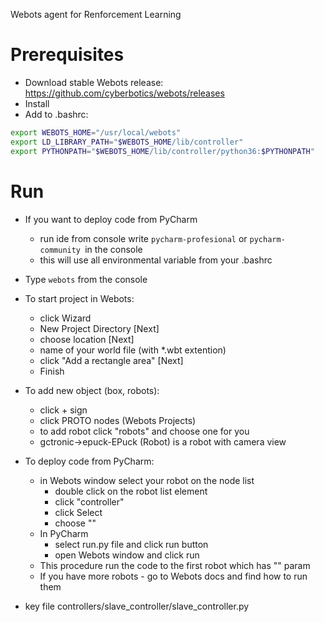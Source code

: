 Webots agent for Renforcement Learning

# Prerequisites

* Download stable Webots release: https://github.com/cyberbotics/webots/releases
* Install
* Add to .bashrc:
```bash
export WEBOTS_HOME="/usr/local/webots"
export LD_LIBRARY_PATH="$WEBOTS_HOME/lib/controller"
export PYTHONPATH="$WEBOTS_HOME/lib/controller/python36:$PYTHONPATH"
```

# Run
* If you want to deploy code from PyCharm
  * run ide from console write `pycharm-profesional` or `pycharm-community `in the console
  * this will use all environmental variable from your .bashrc
  
* Type `webots` from the console

* To start project in Webots: 
  * click Wizard
  * New Project Directory [Next] 
  * choose location [Next] 
  * name of your world file (with *.wbt extention) 
  * click "Add a rectangle area" [Next]
  * Finish 
  
* To add new object (box, robots):
  * click + sign
  * click PROTO nodes (Webots Projects)
  * to add robot click "robots" and choose one for you
  * gctronic->epuck-EPuck (Robot) is a robot with camera view
  
* To deploy code from PyCharm:
  * in Webots window select your robot on the node list
    * double click on the robot list element
    * click "controller"
    * click Select
    * choose "<Extern>"
  * In PyCharm
    * select run.py file and click run button
    * open Webots window and click run
  * This procedure run the code to the first robot which has "<extern>" param
  * If you have more robots - go to Webots docs and find how to run them

* key file controllers/slave_controller/slave_controller.py